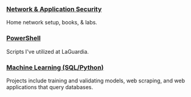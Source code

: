 ### [Network & Application Security](https://apl223.github.io/Portfolio/Cybersecurity/)

Home network setup, books, & labs.

### [PowerShell](https://github.com/Apl223/Portfolio/tree/main/PowerShell)

Scripts I've utilized at LaGuardia.

### [Machine Learning (SQL/Python)](https://apl223.github.io/Portfolio/Machine-Learning/)

Projects include training and validating models, web scraping, and web applications that query databases.
